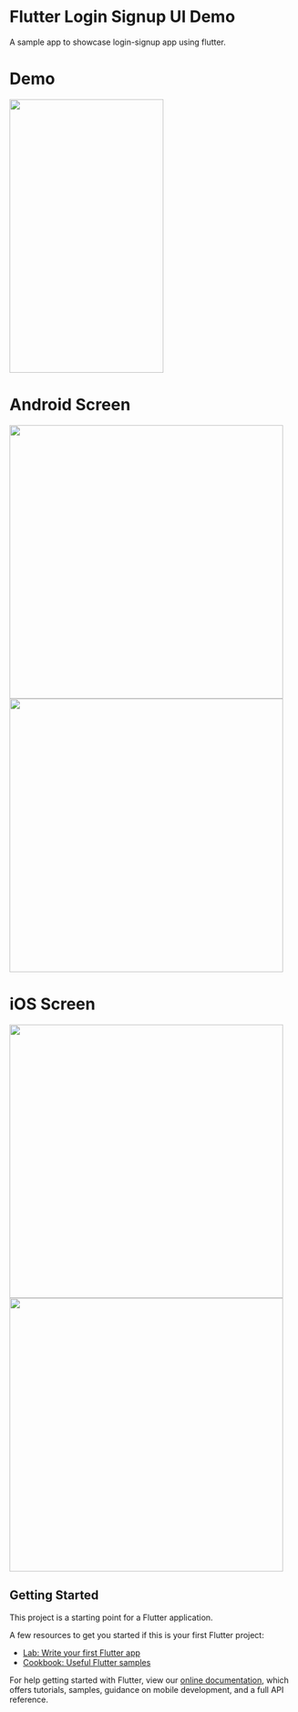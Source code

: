 # Flutter Login Signup UI Demo

A sample app to showcase login-signup app using flutter. 

# Demo
<img height="480px" width="270px" src="https://github.com/flutter-devs/flutter_login-signup_demo/blob/master/screens/demo.gif">



# Android Screen
<img height="480px" src="https://github.com/flutter-devs/flutter_login-signup_demo/blob/master/screens/android1.png">  <img height="480px" src="https://github.com/flutter-devs/flutter_login-signup_demo/blob/master/screens/android2.png">


# iOS Screen
<img height="480px" src="https://github.com/flutter-devs/flutter_login-signup_demo/blob/master/screens/iphone1.png"> <img height="480px" src="https://github.com/flutter-devs/flutter_login-signup_demo/blob/master/screens/iphone2.png">


## Getting Started

This project is a starting point for a Flutter application.

A few resources to get you started if this is your first Flutter project:

- [Lab: Write your first Flutter app](https://flutter.dev/docs/get-started/codelab)
- [Cookbook: Useful Flutter samples](https://flutter.dev/docs/cookbook)

For help getting started with Flutter, view our 
[online documentation](https://flutter.dev/docs), which offers tutorials, 
samples, guidance on mobile development, and a full API reference.
